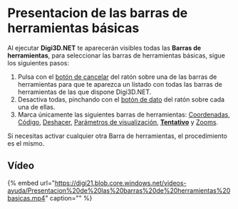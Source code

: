 # Presentacion de las barras de herramientas básicas

Al ejecutar **Digi3D.NET** te aparecerán visibles todas las **Barras de herramientas**, para seleccionar las barras de herramientas básicas, sigue los siguientes pasos:

1. Pulsa con el [botón de cancelar](barras-herramientas-basicas.md) del ratón sobre una de las barras de herramientas para que te aparezca un listado con todas las barras de herramientas de las que dispone Digi3D.NET.
2. Desactiva todas, pinchando con el [botón de dato](barras-herramientas-basicas.md) del ratón sobre cada una de ellas.
3. Marca únicamente las siguientes barras de herramientas: [Coordenadas](https://github.com/digi21/docs/tree/7fc627c885c16fb88afc7cc05a6df2a2f4a54563/digi3d-net/primeros-pasos/comenzando-a-utilizar-digi3d.net/comenzando-con-la-ventana-de-dibujo/BarraDeHerramientasCoordenadas.html), [Código](https://github.com/digi21/docs/tree/7fc627c885c16fb88afc7cc05a6df2a2f4a54563/digi3d-net/primeros-pasos/comenzando-a-utilizar-digi3d.net/comenzando-con-la-ventana-de-dibujo/BarraDeHerramientasCodigo.html), [Deshacer](https://github.com/digi21/docs/tree/7fc627c885c16fb88afc7cc05a6df2a2f4a54563/digi3d-net/primeros-pasos/comenzando-a-utilizar-digi3d.net/comenzando-con-la-ventana-de-dibujo/BarraDeHerramientasDeshacer.html), [Parámetros de visualización](https://github.com/digi21/docs/tree/7fc627c885c16fb88afc7cc05a6df2a2f4a54563/digi3d-net/primeros-pasos/comenzando-a-utilizar-digi3d.net/comenzando-con-la-ventana-de-dibujo/BarraDeHerramientasParametrosDeVisualizacion.html), [**Tentativo**](https://github.com/digi21/docs/tree/7fc627c885c16fb88afc7cc05a6df2a2f4a54563/digi3d-net/primeros-pasos/comenzando-a-utilizar-digi3d.net/comenzando-con-la-ventana-de-dibujo/BarraDeHerramientasTentativo.html) y [Zooms](https://github.com/digi21/docs/tree/7fc627c885c16fb88afc7cc05a6df2a2f4a54563/digi3d-net/primeros-pasos/comenzando-a-utilizar-digi3d.net/comenzando-con-la-ventana-de-dibujo/BarraDeHerramientasZooms.html).

Si necesitas activar cualquier otra Barra de herramientas, el procedimiento es el mismo.

## Vídeo

{% embed url="https://digi21.blob.core.windows.net/videos-ayuda/Presentacion%20de%20las%20barras%20de%20herramientas%20basicas.mp4" caption="" %}

